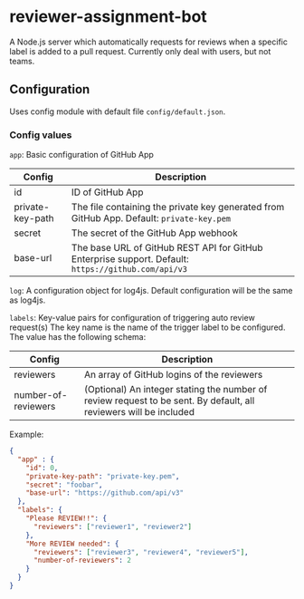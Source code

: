 # reviewer-assignment-bot

A Node.js server which automatically requests for reviews when a specific label is added to a pull request.
Currently only deal with users, but not teams.

## Configuration
Uses config module with default file `config/default.json`.

### Config values
`app`: Basic configuration of GitHub App

Config | Description
----- | -----
id | ID of GitHub App
private-key-path | The file containing the private key generated from GitHub App. Default: `private-key.pem`
secret | The secret of the GitHub App webhook
base-url | The base URL of GitHub REST API for GitHub Enterprise support. Default: `https://github.com/api/v3`

`log`: A configuration object for log4js. Default configuration will be the same as log4js.

`labels`: Key-value pairs for configuration of triggering auto review request(s)
The key name is the name of the trigger label to be configured.
The value has the following schema:

Config | Description
----- | -----
reviewers | An array of GitHub logins of the reviewers
number-of-reviewers | (Optional) An integer stating the number of review request to be sent. By default, all reviewers will be included

Example:
```json
{
  "app" : {
    "id": 0,
    "private-key-path": "private-key.pem",
    "secret": "foobar",
    "base-url": "https://github.com/api/v3"
  },
  "labels": {
    "Please REVIEW!!": {
      "reviewers": ["reviewer1", "reviewer2"]
    },
    "More REVIEW needed": {
      "reviewers": ["reviewer3", "reviewer4", "reviewer5"],
      "number-of-reviewers": 2
    }
  }
}
```
